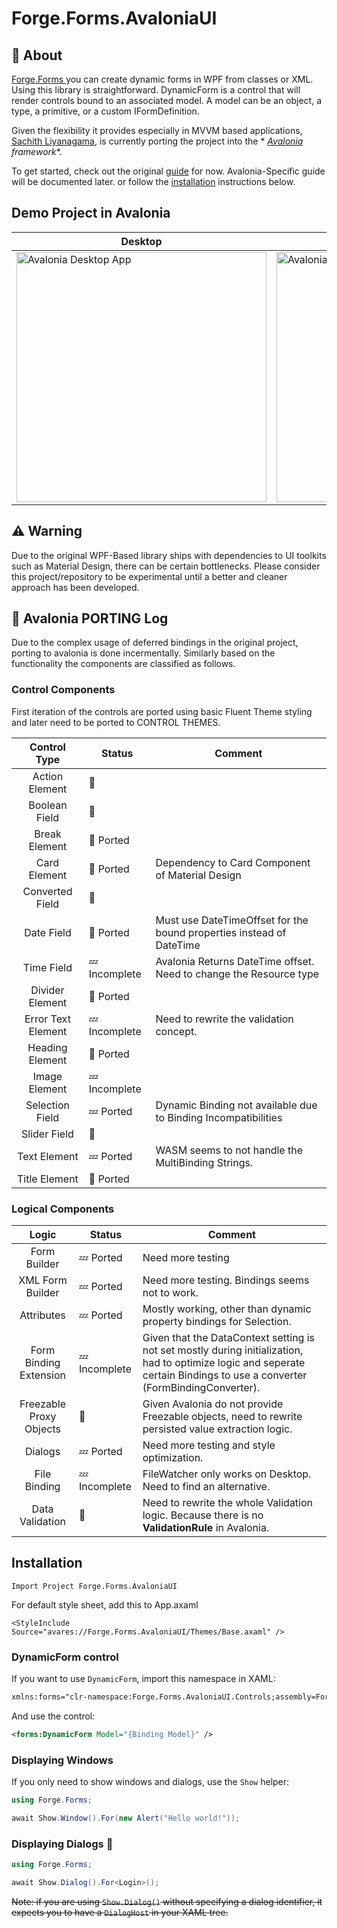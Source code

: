 # Forge.Forms.AvaloniaUI

## 📖 About

[Forge.Forms ](https://github.com/WPF-Forge/Forge.Forms)you can create dynamic forms in WPF from classes or XML.
Using this library is straightforward. DynamicForm is a control that will render controls bound to an associated model.
A model can be an object, a type, a primitive, or a custom IFormDefinition.

Given the flexibility it provides especially in MVVM based
applications, [Sachith Liyanagama](https://github.com/SachiHarshitha), is currently porting the project into the *
*[Avalonia](https://avaloniaui.net/) framework**.

To get started, check out the original [guide](https://wpf-forge.github.io/Forge.Forms/guides/getting-started) for now.
Avalonia-Specific guide will be documented later.
or follow the [installation](#installation) instructions below.

## Demo Project in Avalonia

| **Desktop**                                                                                                                           | **WASM**                                                                                                                                         |
|---------------------------------------------------------------------------------------------------------------------------------------|--------------------------------------------------------------------------------------------------------------------------------------------------|
| <img src="https://github.com/user-attachments/assets/c658e2ec-230d-4292-9e14-b50e9e686d24" title="Avalonia Desktop App" width="400"/> | <img src="https://github.com/user-attachments/assets/c773e661-8458-4755-9d65-17a10c738609" title="Avalonia Webassembly App (WASM)" width="400"/> |

## ⚠️ Warning

Due to the original WPF-Based library ships with dependencies to UI toolkits such as Material Design, there can be
certain bottlenecks.
Please consider this project/repository to be experimental until a better and cleaner approach has been developed.

## 🚀 Avalonia PORTING Log

Due to the complex usage of deferred bindings in the original project, porting to avalonia is done incermentally.
Similarly based on the functionality the components are classified as follows.

### Control Components

First iteration of the controls are ported using basic Fluent Theme styling and later need to be ported to CONTROL
THEMES.

|    Control Type    | Status                 | Comment                                                              |
|:------------------:|------------------------|----------------------------------------------------------------------|
|   Action Element   | :construction:         |                                                                      |
|   Boolean Field    | :construction:         |                                                                      |
|   Break Element    | :crossed_flags: Ported |                                                                      |
|    Card Element    | :crossed_flags: Ported | Dependency to Card Component of Material Design                      |
|  Converted Field   | :construction:         |                                                                      |
|     Date Field     | :crossed_flags: Ported | Must use DateTimeOffset for the bound properties instead of DateTime |
|     Time Field     | :zzz: Incomplete       | Avalonia Returns DateTime offset. Need to change the Resource type   |
|  Divider Element   | :crossed_flags: Ported |                                                                      |
| Error Text Element | :zzz: Incomplete       | Need to rewrite the validation concept.                              |
|  Heading Element   | :crossed_flags: Ported |                                                                      |
|   Image Element    | :zzz: Incomplete       |                                                                      |
|  Selection Field   | :zzz: Ported           | Dynamic Binding not available due to Binding Incompatibilities       |
|    Slider Field    | :construction:         |                                                                      |
|    Text Element    | :zzz:  Ported          | WASM seems to not handle the MultiBinding Strings.                   |
|   Title Element    | :crossed_flags: Ported |                                                                      |

### Logical Components

|          Logic          | Status           | Comment                                                                                                                                                                    |
|:-----------------------:|------------------|----------------------------------------------------------------------------------------------------------------------------------------------------------------------------|
|      Form Builder       | :zzz: Ported     | Need more testing                                                                                                                                                          |
|    XML Form Builder     | :zzz: Ported     | Need more testing. Bindings seems not to work.                                                                                                                             |
|       Attributes        | :zzz: Ported     | Mostly working, other than dynamic property bindings for Selection.                                                                                                        |
| Form Binding Extension  | :zzz: Incomplete | Given that the DataContext setting is not set mostly during initialization, had to optimize logic and seperate certain Bindings to use a converter (FormBindingConverter). |
| Freezable Proxy Objects | :construction:   | Given Avalonia do not provide Freezable objects, need to rewrite persisted value extraction logic.                                                                         |
|         Dialogs         | :zzz: Ported     | Need more testing and style optimization.                                                                                                                                  |
|      File Binding       | :zzz: Incomplete | FileWatcher only works on Desktop. Need to find an alternative.                                                                                                            |
|     Data Validation     | :construction:   | Need to rewrite the whole Validation logic. Because there is no **ValidationRule** in Avalonia.                                                                            |

## Installation

```
Import Project Forge.Forms.AvaloniaUI
```

For default style sheet, add this to App.axaml

```xaml
<StyleInclude Source="avares://Forge.Forms.AvaloniaUI/Themes/Base.axaml" />
```

### DynamicForm control

If you want to use `DynamicForm`, import this namespace in XAML:

```xml
xmlns:forms="clr-namespace:Forge.Forms.AvaloniaUI.Controls;assembly=Forge.Forms"
```

And use the control:

```xml
<forms:DynamicForm Model="{Binding Model}" />
```

### Displaying Windows

If you only need to show windows and dialogs, use the `Show` helper:

```csharp
using Forge.Forms;

await Show.Window().For(new Alert("Hello world!"));
```

### Displaying Dialogs 🚧

````csharp
using Forge.Forms;

await Show.Dialog().For<Login>(); 
````

~~Note: if you are using `Show.Dialog()` without specifying a dialog identifier, it expects you to have a `DialogHost`
in your XAML tree.~~
